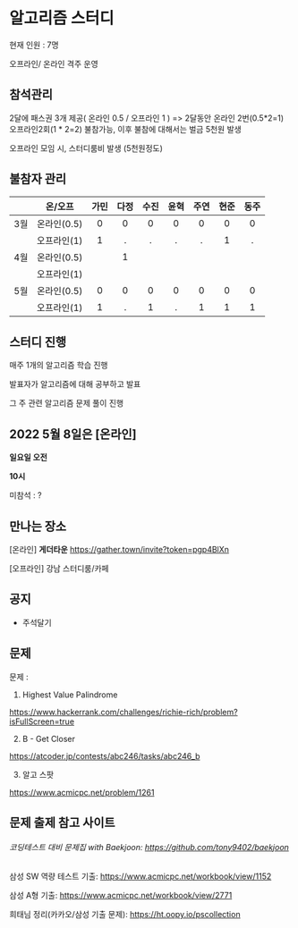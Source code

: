 # 알고리즘 스터디

현재 인원 : 7명

오프라인/ 온라인 격주 운영

## __참석관리__

2달에 패스권 3개 제공( 온라인 0.5 / 오프라인 1 ) => 2달동안 온라인 2번(0.5*2=1) 오프라인2회(1 * 2=2) 불참가능, 이후 불참에 대해서는 벌금 5천원 발생

오프라인 모임 시, 스터디룸비 발생 (5천원정도)


## 불참자 관리

|  |온/오프|가민|다정|수진|윤혁|주연|현준|동주|
|:---:|:---:|:---:|:---:|:---:|:---:|:---:|:---:|:---:|
|3월|온라인(0.5)|0|0|0|0|0|0|0|
|    |오프라인(1)|1|.|.|.|.|1|.|
|4월|온라인(0.5)||1|||||||
||오프라인(1)|||||||||
|5월|온라인(0.5)|0|0|0|0|0|0|0|
|    |오프라인(1)|1|.|1|.|1|1|1|


## __스터디 진행__

매주 1개의 알고리즘 학습 진행

발표자가 알고리즘에 대해 공부하고 발표

그 주 관련 알고리즘 문제 풀이 진행




## 2022 5월 8일은 [온라인]

__일요일 오전__

__10시__

미참석 : ?


## 만나는 장소

[온라인] __게더타운__
https://gather.town/invite?token=pgp4BlXn

[오프라인] 강남 스터디룸/카페


## 공지

- 주석달기


## 문제

문제 :   

1. Highest Value Palindrome

https://www.hackerrank.com/challenges/richie-rich/problem?isFullScreen=true

2. B - Get Closer

https://atcoder.jp/contests/abc246/tasks/abc246_b

3. 알고 스팟

https://www.acmicpc.net/problem/1261



## 문제 출제 참고 사이트 
###### 코딩테스트 대비 문제집 with Baekjoon: https://github.com/tony9402/baekjoon

삼성 SW 역량 테스트 기출: https://www.acmicpc.net/workbook/view/1152

삼성 A형 기출: https://www.acmicpc.net/workbook/view/2771

희태님 정리(카카오/삼성 기출 문제): https://ht.oopy.io/pscollection

